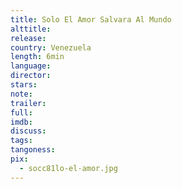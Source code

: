 ```yaml
---
title: Solo El Amor Salvara Al Mundo
alttitle:
release:
country: Venezuela
length: 6min
language:
director:
stars:
note:
trailer:
full:
imdb:
discuss:
tags:
tangoness:
pix:
  - socc81lo-el-amor.jpg
---
```


